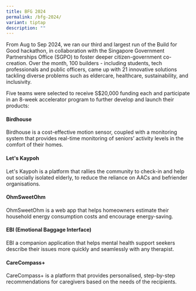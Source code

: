 ```yaml
---
title: BFG 2024
permalink: /bfg-2024/
variant: tiptap
description: ""
---
```

<p>From Aug to Sep 2024, we ran our third and largest run of the Build for
Good hackathon, in collaboration with the Singapore Government Partnerships
Office (SGPO) to foster deeper citizen-government co-creation. Over the
month, 100 builders - including students, tech professionals and public
officers, came up with 21 innovative solutions tackling diverse problems
such as eldercare, healthcare, sustainability, and inclusivity.</p>
<p>Five teams were selected to receive S$20,000 funding each and participate
in an 8-week accelerator program to further develop and launch their products:</p>
<p></p>
<h4>Birdhouse</h4>
<p>Birdhouse is a cost-effective motion sensor, coupled with a monitoring
system that provides real-time monitoring of seniors’ activity levels in
the comfort of their homes.</p>
<p></p>
<h4>Let's Kaypoh</h4>
<p>Let's Kaypoh is a platform that rallies the community to check-in and
help out socially isolated elderly, to reduce the reliance on AACs and
befriender organisations.</p>
<p></p>
<h4>OhmSweetOhm</h4>
<p>OhmSweetOhm is a web app that helps homeowners estimate their household
energy consumption costs and encourage energy-saving.</p>
<p></p>
<h4>EBI (Emotional Baggage Interface)</h4>
<p>EBI a companion application that helps mental health support seekers describe
their issues more quickly and seamlessly with any therapist.</p>
<p></p>
<h4>CareCompass+ </h4>
<p>CareCompass+ is a platform that provides personalised, step-by-step recommendations
for caregivers based on the needs of the recipients.</p>
<p></p>
<p></p>